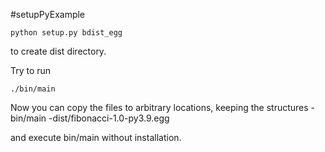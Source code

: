 #setupPyExample
```
python setup.py bdist_egg   
```
to create dist directory.

Try to run
```
./bin/main
```
Now you can copy the files to arbitrary locations, keeping the structures
-bin/main
-dist/fibonacci-1.0-py3.9.egg 

and execute bin/main without installation.